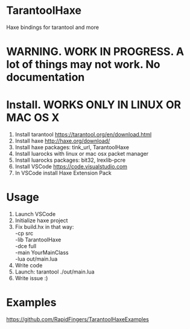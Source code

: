 # TarantoolHaxe
Haxe bindings for tarantool and more

# WARNING. WORK IN PROGRESS. A lot of things may not work. No documentation

# Install. WORKS ONLY IN LINUX OR MAC OS X
1. Install tarantool https://tarantool.org/en/download.html
2. Install haxe http://haxe.org/download/
3. Install haxe packages: tink_url, TarantoolHaxe
4. Install luarocks with linux or mac osx packet manager
5. Install luarocks packages: bit32, lrexlib-pcre
6. Install VSCode https://code.visualstudio.com
7. In VSCode install Haxe Extension Pack

# Usage

1. Launch VSCode
2. Initialize haxe project
3. Fix build.hx in that way:  
-cp src  
-lib TarantoolHaxe  
-dce full  
-main YourMainClass  
-lua out/main.lua  
4. Write code
5. Launch: tarantool ./out/main.lua
6. Write issue :)

# Examples

https://github.com/RapidFingers/TarantoolHaxeExamples
